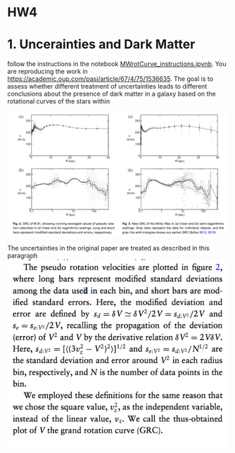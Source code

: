 
# HW4



# 1. Uncerainties and Dark Matter 

follow the instructions in the notebook [MWrotCurve_instructions.ipynb](MWrotCurve_instructions.ipynb). You are reproducing the work in https://academic.oup.com/pasj/article/67/4/75/1536635. The goal is to assess whether different treatment of uncertainties leads to different conclusions about the presence of dark matter in a galaxy based on the rotational curves of the stars within

![rotational curves](https://github.com/fedhere/DSPS_FBianco/blob/main/HW4/figures.png?raw=true)

The uncertainties in the original paper are treated as described in this paragraph
![description of assumption on the uncertainties](https://github.com/fedhere/DSPS_FBianco/blob/main/HW4/text.png?raw=true)



